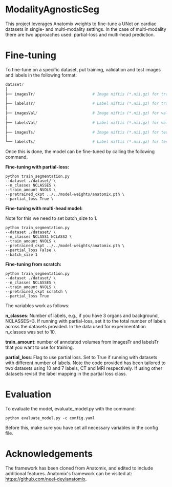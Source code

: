 # ModalityAgnosticSeg

This project leverages Anatomix weights to fine-tune a UNet on cardiac datasets in single- and multi-modality settings. In the case of multi-modality there are two approaches used: partial-loss and multi-head prediction.

# Fine-tuning
To fine-tune on a specific dataset, put training, validation and test images and labels in the following format:

```python
dataset/
│
├── imagesTr/                         # Image niftis (*.nii.gz) for training set
│
├── labelsTr/                         # Label niftis (*.nii.gz) for training set
│
├── imagesVal/                        # Image niftis (*.nii.gz) for validation set
│
├── labelsVal/                        # Label niftis (*.nii.gz) for validation set
│
├── imagesTs/                         # Image niftis (*.nii.gz) for testing set
│
└── labelsTs/                         # Label niftis (*.nii.gz) for testing set
```
Once this is done, the model can be fine-tuned by calling the following command.

**Fine-tuning with partial-loss:**

```
python train_segmentation.py 
--dataset ./dataset/ \
--n_classes NCLASSES \
--train_amount NVOLS \
--pretrained_ckpt ../../model-weights/anatomix.pth \
--partial_loss True \
```

**Fine-tuning with multi-head model:**

Note for this we need to set batch_size to 1.

```
python train_segmentation.py 
--dataset ./dataset/ \
--n_classes NCLASS1 NCLASS2 \
--train_amount NVOLS \
--pretrained_ckpt ../../model-weights/anatomix.pth \
--partial_loss False \
--batch_size 1
```

**Fine-tuning from scratch:**
```
python train_segmentation.py 
--dataset ./dataset/ \
--n_classes NCLASSES \
--train_amount NVOLS \
--pretrained_ckpt scratch \
--partial_loss True
```

The variables work as follows:

**n_classes**: Number of labels, e.g., if you have 3 organs and background, NCLASSES=3. If running with partial-loss, set it to the total number of labels across the datasets provided. In the data used for experimentation n_classes was set to 10.

**train_amount**: number of annotated volumes from imagesTr and labelsTr that you want to use for training.

**partial_loss**: Flag to use partial loss. Set to True if running with datasets with different number of labels. Note the code provided has been tailored to two datasets using 10 and 7 labels, CT and MRI respectively. If using other datasets revisit the label mapping in the partial loss class.

# Evaluation

To evaluate the model, evaluate_model.py with the command:
```
python evaluate_model.py -c config.yaml
```

Before this, make sure you have set all necessary variables in the config file.

# Acknowledgements
The framework has been cloned from Anatomix, and edited to include additional features. Anatomix's framework can be visited at: https://github.com/neel-dey/anatomix.
